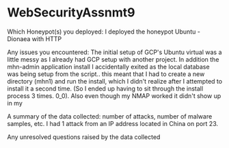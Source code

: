 # WebSecurityAssnmt9



Which Honeypot(s) you deployed:
I deployed the honeypot Ubuntu - Dionaea with HTTP

Any issues you encountered:
The initial setup of GCP's Ubuntu virtual was a little messy as I already had GCP setup with another project. In addition the mhn-admin application install I accidentally exited as the local database was being setup from the script.. this meant that I had to create a new directory (mhn1) and run the install, which I didn't realize after I attempted to install it a second time. (So I ended up having to sit through the install process 3 times. 0_0). Also even though my NMAP worked it didn't show up in my 

A summary of the data collected: number of attacks, number of malware samples, etc.
I had 1 attack from an IP address located in China on port 23.

Any unresolved questions raised by the data collected

